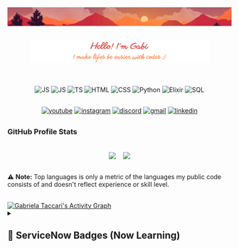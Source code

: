 <div align="center" style="display: inline_block">
  <img align="center" src="https://github.com/GabiTaccari/GabiTaccari/blob/main/head.png"><br>
</div>

<br> 
<p align="center"><a href="https://github.com/GabiTaccari"><img width="80%" alt="Hello, I'm Gabi. I make life easier with code!" src="https://raw.githubusercontent.com/GabiTaccari/GabiTaccari/main/header-presentation.png" /></a></p>

<!-- <div align="center" style="display: inline_block">
<a href="https://github.com/GabiTaccari"><img src="https://readme-typing-svg.demolab.com?font=arial&pause=1000&color=CA8789&center=true&width=435&lines=Always+learning+new+things;Full-stack+developer;5%2B+years+of+coding+experience" alt="Typing SVG" /></a>
</div> -->

##
<div style="display: inline_block"  align="center"><br>
  
  <img align="center" alt="JS" src="https://img.shields.io/badge/PHP-777BB4?style=for-the-badge&logo=php&logoColor=white">
  <img align="center" alt="JS" src="https://img.shields.io/badge/JavaScript-F7DF1E?style=for-the-badge&logo=javascript&logoColor=black">
  <img align="center" alt="TS" src="https://img.shields.io/badge/TypeScript-007ACC?style=for-the-badge&logo=typescript&logoColor=white">
  <img align="center" alt="HTML" src="https://img.shields.io/badge/HTML5-E34F26?style=for-the-badge&logo=html5&logoColor=white">
  <img align="center" alt="CSS" src="https://img.shields.io/badge/CSS3-1572B6?style=for-the-badge&logo=css3&logoColor=white">
  <img align="center" alt="Python" src="https://img.shields.io/badge/Python-14354C?style=for-the-badge&logo=python&logoColor=white">
  <img align="center" alt="Elixir" src="https://img.shields.io/badge/Elixir-4B275F?style=for-the-badge&logo=elixir&logoColor=white">
  <img align="center" alt="SQL" src="https://img.shields.io/badge/MySQL-00000F?style=for-the-badge&logo=mysql&logoColor=white">
<!--   <img align="center" alt="Csharp" height="30" width="40" src="https://raw.githubusercontent.com/devicons/devicon/master/icons/csharp/csharp-original.svg"> -->
</div>

##

<div align="center">
  <a href="https://www.youtube.com/c/DevProTips?sub_confirmation=1">
    <img alt="youtube" title="Subscribe" src="https://img.shields.io/badge/YouTube-FF0000?style=for-the-badge&logo=youtube&logoColor=white"></a>
  
  <a href="https://www.youtube.com/c/DevProTips?sub_confirmation=1">
    <img alt="instagram" title="Follow me" src="https://img.shields.io/badge/Instagram-E4405F?style=for-the-badge&logo=instagram&logoColor=white"></a>
  
  <a href="https://www.youtube.com/c/DevProTips?sub_confirmation=1">
    <img alt="discord" title="Send me a message" src="https://img.shields.io/badge/Discord-7289DA?style=for-the-badge&logo=discord&logoColor=white"></a>
  
  <a href="https://www.youtube.com/c/DevProTips?sub_confirmation=1">
    <img alt="gmail" title="Send me an email" src="https://img.shields.io/badge/Gmail-D14836?style=for-the-badge&logo=gmail&logoColor=white"></a>
  
  <a href="https://www.youtube.com/c/DevProTips?sub_confirmation=1">
    <img alt="linkedin" title="Follow me" src="https://img.shields.io/badge/LinkedIn-0077B5?style=for-the-badge&logo=linkedin&logoColor=white"></a>
  
</div>

##

### GitHub Profile Stats

<br>
<div style="display: inline_block"  align="center">
  
  <img align="center" src="https://github-readme-stats.vercel.app/api?username=GabiTaccari&show_icons=true&theme=dracula" />
&nbsp&nbsp
  <img align="center" src="https://github-readme-stats.vercel.app/api/top-langs/?username=GabiTaccari&layout=compact" />

  
  
  
<!-- [![Anurag's GitHub stats](https://github-readme-stats.vercel.app/api?username=GabiTaccari&show_icons=true&theme=dracula)](https://github.com/anuraghazra/github-readme-stats)

[![Top Langs](https://github-readme-stats.vercel.app/api/top-langs/?username=GabiTaccari&layout=compact)](https://github.com/anuraghazra/github-readme-stats) -->
  
</div>
<br>

⚠️ <b>Note:</b> Top languages is only a metric of the languages my public code consists of and doesn't reflect experience or skill level.

<br>
 <a href="https://github.com/ashutosh00710/github-readme-activity-graph"><img alt="Gabriela Taccari's Activity Graph" src="https://github-readme-activity-graph.cyclic.app/graph/?username=GabiTaccari&bg_color=1F222E&color=F8D866&line=F85D7F&point=FFFFFF&hide_border=true" /></a>
 
 
 <details> 
  <summary><h2>📖 ServiceNow Badges (Now Learning)</h2></summary>

  <p>I'm working on it, will be available soon. </p>
</details>
